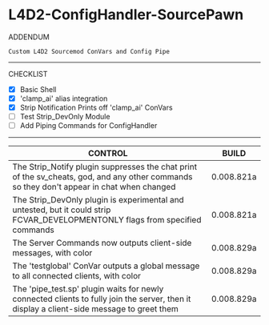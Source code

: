 # L4D2-ConfigHandler-SourcePawn
ADDENDUM
```
Custom L4D2 Sourcemod ConVars and Config Pipe
```
***
CHECKLIST
- [x] Basic Shell
- [x] 'clamp_ai' alias integration
- [x] Strip Notification Prints off 'clamp_ai' ConVars
- [ ] Test Strip_DevOnly Module
- [ ] Add Piping Commands for ConfigHandler

***

CONTROL | BUILD
------------ | -------------
The Strip_Notify plugin suppresses the chat print of the sv_cheats, god, and any other commands so they don't appear in chat when changed | 0.008.821a
The Strip_DevOnly plugin is experimental and untested, but it could strip FCVAR_DEVELOPMENTONLY flags from specified commands | 0.008.821a
The Server Commands now outputs client-side messages, with color | 0.008.829a
The 'testglobal' ConVar outputs a global message to all connected clients, with color | 0.008.829a
The 'pipe_test.sp' plugin waits for newly connected clients to fully join the server, then it display a client-side message to greet them | 0.008.829a
